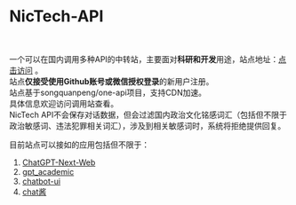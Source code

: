 # NicTech-API 
<br/>

一个可以在国内调用多种API的中转站，主要面对**科研和开发**用途，站点地址：<a href="https://api.nicrik.tech" target="_blank">点击访问</a> 。<br/>
站点**仅接受使用Github账号或微信授权登录**的新用户注册。<br>
站点基于songquanpeng/one-api项目，支持CDN加速。<br/>
具体信息欢迎访问调用站查看。<br/>
NicTech API不会保存对话数据，但会过滤国内政治文化铭感词汇（包括但不限于政治敏感词、违法犯罪相关词汇），涉及到相关敏感词时，系统将拒绝提供回复。<br>

目前站点可以接如的应用包括但不限于：<br/>
1. [ChatGPT-Next-Web](https://github.com/Yidadaa/ChatGPT-Next-Web)
2. [gpt_academic](https://github.com/binary-husky/gpt_academic)
3. [chatbot-ui](https://github.com/mckaywrigley/chatbot-ui)
4. [chat酱](https://github.com/easychen/chatchan-dist)
